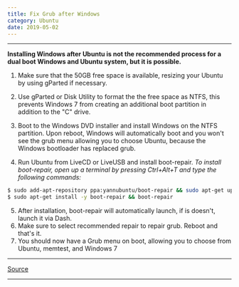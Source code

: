 ```yaml
---
title: Fix Grub after Windows
category: Ubuntu
date: 2019-05-02
---
```


-----

**Installing Windows after Ubuntu is not the recommended process for a dual boot Windows and Ubuntu system, but it is possible.**

1. Make sure that the 50GB free space is available, resizing your Ubuntu by using gParted if necessary.

2. Use gParted or Disk Utility to format the the free space as NTFS, this prevents Windows 7 from creating an additional boot partition in addition to the "C" drive.

3. Boot to the Windows DVD installer and install Windows on the NTFS partition. Upon reboot, Windows will automatically boot and you won't see the grub menu allowing you to choose Ubuntu, because the Windows bootloader has replaced grub.

4. Run Ubuntu from LiveCD or LiveUSB and install boot-repair.
_To install boot-repair, open up a terminal by pressing Ctrl+Alt+T and type the following commands:_
```bash
$ sudo add-apt-repository ppa:yannubuntu/boot-repair && sudo apt-get update
$ sudo apt-get install -y boot-repair && boot-repair
```

5. After installation, boot-repair will automatically launch, if is doesn't, launch it via Dash.
6. Make sure to select recommended repair to repair grub. Reboot and that's it.
7. You should now have a Grub menu on boot, allowing you to choose from Ubuntu, memtest, and Windows 7

-----

[Source](https://askubuntu.com/a/158319)

-----
